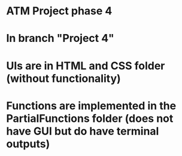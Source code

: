 # ATM Project phase 4
# In branch "Project 4"
# UIs are in HTML and CSS folder (without functionality)
# Functions are implemented in the PartialFunctions folder (does not have GUI but do have terminal outputs)
